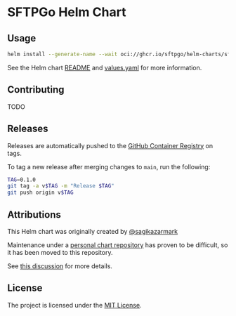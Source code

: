 # SFTPGo Helm Chart

## Usage

```bash
helm install --generate-name --wait oci://ghcr.io/sftpgo/helm-charts/sftpgo
```

See the Helm chart [README](sftpgo/README.md) and [values.yaml](sftpgo/values.yaml) for more information.

## Contributing

TODO

## Releases

Releases are automatically pushed to the [GitHub Container Registry](https://github.com/sftpgo/helm-chart/pkgs/container/helm-charts%2Fsftpgo) on tags.

To tag a new release after merging changes to `main`, run the following:

```bash
TAG=0.1.0
git tag -a v$TAG -m "Release $TAG"
git push origin v$TAG
```

## Attributions

This Helm chart was originally created by [@sagikazarmark](https://github.com/sagikazarmark/)

Maintenance under a [personal chart repository](https://github.com/sagikazarmark/helm-charts/tree/06ebf671519118f1ddabf1ba7dd7f4e2f85ea816/charts/sftpgo) has proven to be difficult, so it has been moved to this repository.

See [this discussion](https://github.com/sagikazarmark/helm-charts/pull/218) for more details.

## License

The project is licensed under the [MIT License](LICENSE).
